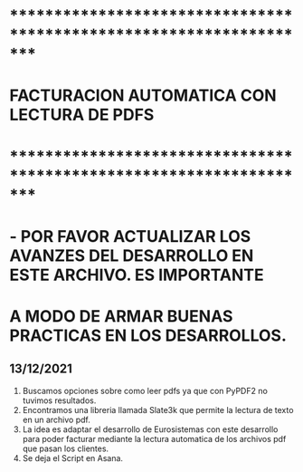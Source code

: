 # ******************************************************************* #
#             FACTURACION AUTOMATICA CON LECTURA DE PDFS              #
# ******************************************************************* #

# - POR FAVOR ACTUALIZAR LOS AVANZES DEL DESARROLLO EN ESTE ARCHIVO. ES IMPORTANTE 
# A MODO DE ARMAR BUENAS PRACTICAS EN LOS DESARROLLOS.


## 13/12/2021 ##
1. Buscamos opciones sobre como leer pdfs ya que con PyPDF2 no tuvimos resultados.
2. Encontramos una libreria llamada Slate3k que permite la lectura de texto en un archivo pdf.
3. La idea es adaptar el desarrollo de Eurosistemas con este desarrollo para poder facturar 
   mediante la lectura automatica de los archivos pdf que pasan los clientes.
4. Se deja el Script en Asana.